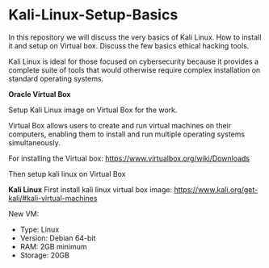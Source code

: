 # Kali-Linux-Setup-Basics
In this repository we will discuss the very basics of Kali Linux. How to install it and setup on Virtual box. Discuss the few basics ethical hacking tools. 

Kali Linux is ideal for those focused on cybersecurity because it provides a complete suite of tools that would otherwise require complex installation on standard operating systems.

**Oracle Virtual Box**

Setup Kali Linux image on Virtual Box for the work.

Virtual Box allows users to create and run virtual machines on their computers, enabling them to install and run multiple operating systems simultaneously.

For installing the Virtual box:  https://www.virtualbox.org/wiki/Downloads

Then setup kali linux on Virtual Box

**Kali Linux**
First install kali linux virtual box image: https://www.kali.org/get-kali/#kali-virtual-machines

New VM:
   - Type: Linux
   - Version: Debian 64-bit
   - RAM: 2GB minimum
   - Storage: 20GB



